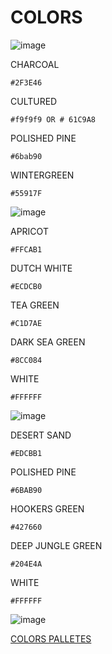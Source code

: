 # COLORS

![image](https://user-images.githubusercontent.com/47132583/162014606-50c29c33-6bc4-41aa-a168-6d8f234ca6d1.png)

CHARCOAL

    #2F3E46
CULTURED

    #f9f9f9 OR # 61C9A8    
POLISHED PINE

    #6bab90
WINTERGREEN    
    
    #55917F
    
![image](https://user-images.githubusercontent.com/47132583/162015434-79d279e1-a7bd-4400-9747-c39bc791bf33.png)

APRICOT

    #FFCAB1
DUTCH WHITE

    #ECDCB0  
TEA GREEN

    #C1D7AE
DARK SEA GREEN   
    
    #8CC084
WHITE   
    
    #FFFFFF
    
![image](https://user-images.githubusercontent.com/47132583/162015711-84782776-ee99-4c17-969b-3ff826e15c86.png)

DESERT SAND

    #EDCBB1
POLISHED PINE

    #6BAB90
HOOKERS GREEN

    #427660
DEEP JUNGLE GREEN
    
    #204E4A
WHITE   
    
    #FFFFFF

![image](https://user-images.githubusercontent.com/47132583/161420066-4fe21f2f-24ad-4978-a3bf-df121d171d5a.png)

[COLORS PALLETES](https://coolors.co/)
